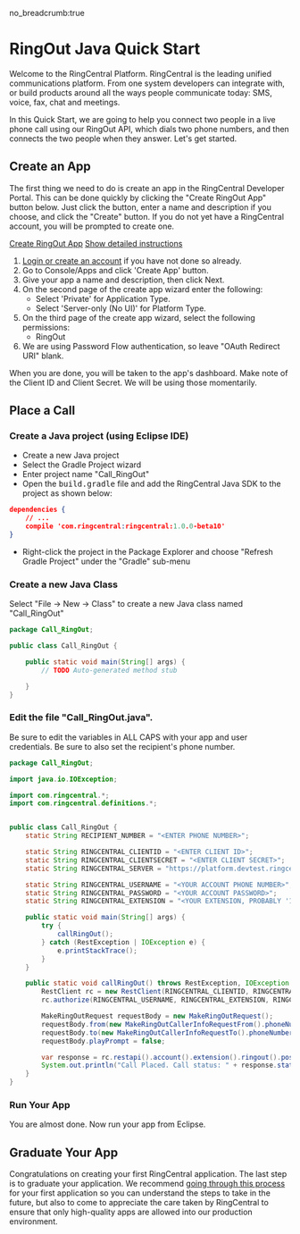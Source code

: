 no_breadcrumb:true

# RingOut Java Quick Start

Welcome to the RingCentral Platform. RingCentral is the leading unified communications platform. From one system developers can integrate with, or build products around all the ways people communicate today: SMS, voice, fax, chat and meetings.

In this Quick Start, we are going to help you connect two people in a live phone call using our RingOut API, which dials two phone numbers, and then connects the two people when they answer. Let's get started.

## Create an App

The first thing we need to do is create an app in the RingCentral Developer Portal. This can be done quickly by clicking the "Create RingOut App" button below. Just click the button, enter a name and description if you choose, and click the "Create" button. If you do not yet have a RingCentral account, you will be prompted to create one.

<a target="_new" href="https://developer.ringcentral.com/new-app?name=RingOut+Quick+Start+App&desc=A+simple+app+to+demo+placing+a+call+on+RingCentral&public=false&type=ServerOther&carriers=7710,7310,3420&permissions=RingOut&redirectUri=" class="btn btn-primary">Create RingOut App</a>
<a class="btn-link btn-collapse" data-toggle="collapse" href="#create-app-instructions" role="button" aria-expanded="false" aria-controls="create-app-instructions">Show detailed instructions</a>

<div class="collapse" id="create-app-instructions">
<ol>
<li><a href="https://developer.ringcentral.com/login.html#/">Login or create an account</a> if you have not done so already.</li>
<li>Go to Console/Apps and click 'Create App' button.</li>
<li>Give your app a name and description, then click Next.</li>
<li>On the second page of the create app wizard enter the following:
  <ul>
  <li>Select 'Private' for Application Type.</li>
  <li>Select 'Server-only (No UI)' for Platform Type.</li>
  </ul>
  </li>
<li>On the third page of the create app wizard, select the following permissions:
  <ul>
    <li>RingOut</li>
  </ul>
</li>
<li>We are using Password Flow authentication, so leave "OAuth Redirect URI" blank.</li>
</ol>
</div>

When you are done, you will be taken to the app's dashboard. Make note of the Client ID and Client Secret. We will be using those momentarily.

## Place a Call

### Create a Java project (using Eclipse IDE)

* Create a new Java project
* Select the Gradle Project wizard
* Enter project name "Call_RingOut"
* Open the <tt>build.gradle</tt> file and add the RingCentral Java SDK to the project as shown below:

```json hl_lines="3",linenums="1"
dependencies {
    // ...
    compile 'com.ringcentral:ringcentral:1.0.0-beta10'
}
```

* Right-click the project in the Package Explorer and choose "Refresh Gradle Project" under the "Gradle" sub-menu

### Create a new Java Class

Select "File -> New -> Class" to create a new Java class named "Call_RingOut"

```java
package Call_RingOut;

public class Call_RingOut {

	public static void main(String[] args) {
		// TODO Auto-generated method stub

	}
}
```

### Edit the file "Call_RingOut.java".

Be sure to edit the variables in ALL CAPS with your app and user credentials. Be sure to also set the recipient's phone number.

```java
package Call_RingOut;

import java.io.IOException;

import com.ringcentral.*;
import com.ringcentral.definitions.*;


public class Call_RingOut {
    static String RECIPIENT_NUMBER = "<ENTER PHONE NUMBER>";

    static String RINGCENTRAL_CLIENTID = "<ENTER CLIENT ID>";
    static String RINGCENTRAL_CLIENTSECRET = "<ENTER CLIENT SECRET>";
    static String RINGCENTRAL_SERVER = "https://platform.devtest.ringcentral.com";

    static String RINGCENTRAL_USERNAME = "<YOUR ACCOUNT PHONE NUMBER>";
    static String RINGCENTRAL_PASSWORD = "<YOUR ACCOUNT PASSWORD>";
    static String RINGCENTRAL_EXTENSION = "<YOUR EXTENSION, PROBABLY '101'>";

  	public static void main(String[] args) {
        try {
            callRingOut();
        } catch (RestException | IOException e) {
            e.printStackTrace();
        }
  	}

  	public static void callRingOut() throws RestException, IOException {
        RestClient rc = new RestClient(RINGCENTRAL_CLIENTID, RINGCENTRAL_CLIENTSECRET, RINGCENTRAL_SERVER);
        rc.authorize(RINGCENTRAL_USERNAME, RINGCENTRAL_EXTENSION, RINGCENTRAL_PASSWORD);

        MakeRingOutRequest requestBody = new MakeRingOutRequest();
        requestBody.from(new MakeRingOutCallerInfoRequestFrom().phoneNumber(RINGCENTRAL_USERNAME));
        requestBody.to(new MakeRingOutCallerInfoRequestTo().phoneNumber(RECIPIENT_NUMBER));
        requestBody.playPrompt = false;

        var response = rc.restapi().account().extension().ringout().post(requestBody);
        System.out.println("Call Placed. Call status: " + response.status.callStatus);
    }
}
```

### Run Your App

You are almost done. Now run your app from Eclipse.

## Graduate Your App

Congratulations on creating your first RingCentral application. The last step is to graduate your application. We recommend [going through this process](../../../../basics/production) for your first application so you can understand the steps to take in the future, but also to come to appreciate the care taken by RingCentral to ensure that only high-quality apps are allowed into our production environment.

